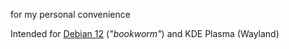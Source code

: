 for my personal convenience

Intended for [Debian 12](https://www.debian.org) (_"bookworm"_) and KDE Plasma (Wayland)
